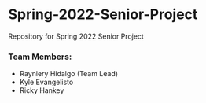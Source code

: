 # Spring-2022-Senior-Project
Repository for Spring 2022 Senior Project

### Team Members:
* Rayniery Hidalgo (Team Lead)
* Kyle Evangelisto
* Ricky Hankey
